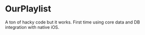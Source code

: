OurPlaylist
===========

A ton of hacky code but it works. First time using core data and DB integration with native iOS.
